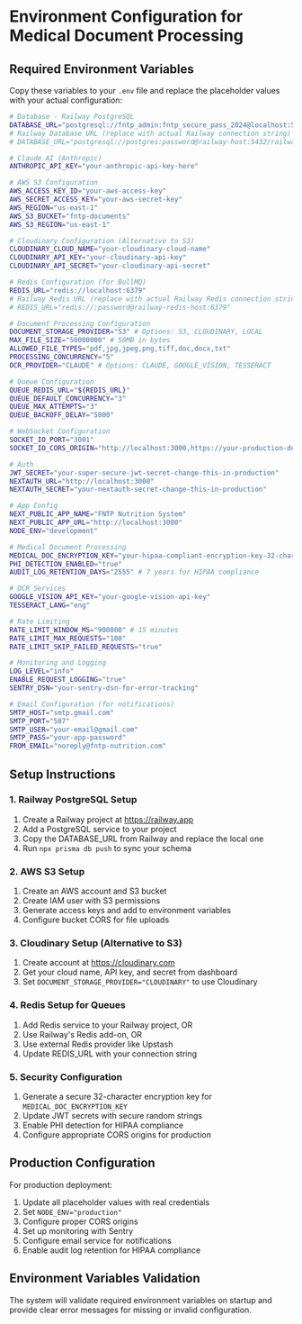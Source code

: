 # Environment Configuration for Medical Document Processing

## Required Environment Variables

Copy these variables to your `.env` file and replace the placeholder values with your actual configuration:

```bash
# Database - Railway PostgreSQL
DATABASE_URL="postgresql://fntp_admin:fntp_secure_pass_2024@localhost:5432/fntp_nutrition"
# Railway Database URL (replace with actual Railway connection string)
# DATABASE_URL="postgresql://postgres:password@railway-host:5432/railway"

# Claude AI (Anthropic)
ANTHROPIC_API_KEY="your-anthropic-api-key-here"

# AWS S3 Configuration
AWS_ACCESS_KEY_ID="your-aws-access-key"
AWS_SECRET_ACCESS_KEY="your-aws-secret-key"
AWS_REGION="us-east-1"
AWS_S3_BUCKET="fntp-documents"
AWS_S3_REGION="us-east-1"

# Cloudinary Configuration (Alternative to S3)
CLOUDINARY_CLOUD_NAME="your-cloudinary-cloud-name"
CLOUDINARY_API_KEY="your-cloudinary-api-key"
CLOUDINARY_API_SECRET="your-cloudinary-api-secret"

# Redis Configuration (for BullMQ)
REDIS_URL="redis://localhost:6379"
# Railway Redis URL (replace with actual Railway Redis connection string)
# REDIS_URL="redis://:password@railway-redis-host:6379"

# Document Processing Configuration
DOCUMENT_STORAGE_PROVIDER="S3" # Options: S3, CLOUDINARY, LOCAL
MAX_FILE_SIZE="50000000" # 50MB in bytes
ALLOWED_FILE_TYPES="pdf,jpg,jpeg,png,tiff,doc,docx,txt"
PROCESSING_CONCURRENCY="5"
OCR_PROVIDER="CLAUDE" # Options: CLAUDE, GOOGLE_VISION, TESSERACT

# Queue Configuration
QUEUE_REDIS_URL="${REDIS_URL}"
QUEUE_DEFAULT_CONCURRENCY="3"
QUEUE_MAX_ATTEMPTS="3"
QUEUE_BACKOFF_DELAY="5000"

# WebSocket Configuration
SOCKET_IO_PORT="3001"
SOCKET_IO_CORS_ORIGIN="http://localhost:3000,https://your-production-domain.com"

# Auth
JWT_SECRET="your-super-secure-jwt-secret-change-this-in-production"
NEXTAUTH_URL="http://localhost:3000"
NEXTAUTH_SECRET="your-nextauth-secret-change-this-in-production"

# App Config
NEXT_PUBLIC_APP_NAME="FNTP Nutrition System"
NEXT_PUBLIC_APP_URL="http://localhost:3000"
NODE_ENV="development"

# Medical Document Processing
MEDICAL_DOC_ENCRYPTION_KEY="your-hipaa-compliant-encryption-key-32-chars"
PHI_DETECTION_ENABLED="true"
AUDIT_LOG_RETENTION_DAYS="2555" # 7 years for HIPAA compliance

# OCR Services
GOOGLE_VISION_API_KEY="your-google-vision-api-key"
TESSERACT_LANG="eng"

# Rate Limiting
RATE_LIMIT_WINDOW_MS="900000" # 15 minutes
RATE_LIMIT_MAX_REQUESTS="100"
RATE_LIMIT_SKIP_FAILED_REQUESTS="true"

# Monitoring and Logging
LOG_LEVEL="info"
ENABLE_REQUEST_LOGGING="true"
SENTRY_DSN="your-sentry-dsn-for-error-tracking"

# Email Configuration (for notifications)
SMTP_HOST="smtp.gmail.com"
SMTP_PORT="587"
SMTP_USER="your-email@gmail.com"
SMTP_PASS="your-app-password"
FROM_EMAIL="noreply@fntp-nutrition.com"
```

## Setup Instructions

### 1. Railway PostgreSQL Setup

1. Create a Railway project at https://railway.app
2. Add a PostgreSQL service to your project
3. Copy the DATABASE_URL from Railway and replace the local one
4. Run `npx prisma db push` to sync your schema

### 2. AWS S3 Setup

1. Create an AWS account and S3 bucket
2. Create IAM user with S3 permissions
3. Generate access keys and add to environment variables
4. Configure bucket CORS for file uploads

### 3. Cloudinary Setup (Alternative to S3)

1. Create account at https://cloudinary.com
2. Get your cloud name, API key, and secret from dashboard
3. Set `DOCUMENT_STORAGE_PROVIDER="CLOUDINARY"` to use Cloudinary

### 4. Redis Setup for Queues

1. Add Redis service to your Railway project, OR
2. Use Railway's Redis add-on, OR
3. Use external Redis provider like Upstash
4. Update REDIS_URL with your connection string

### 5. Security Configuration

1. Generate a secure 32-character encryption key for `MEDICAL_DOC_ENCRYPTION_KEY`
2. Update JWT secrets with secure random strings
3. Enable PHI detection for HIPAA compliance
4. Configure appropriate CORS origins for production

## Production Configuration

For production deployment:

1. Update all placeholder values with real credentials
2. Set `NODE_ENV="production"`
3. Configure proper CORS origins
4. Set up monitoring with Sentry
5. Configure email service for notifications
6. Enable audit log retention for HIPAA compliance

## Environment Variables Validation

The system will validate required environment variables on startup and provide clear error messages for missing or invalid configuration.
